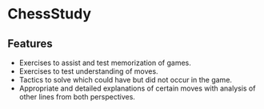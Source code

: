 # ChessStudy

## Features

 - Exercises to assist and test memorization of games.
 - Exercises to test understanding of moves.
 - Tactics to solve which could have but did not occur in the game.
 - Appropriate and detailed explanations of certain moves with analysis of other lines from both perspectives.
